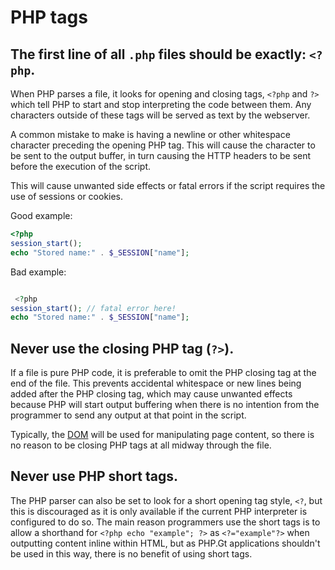 # PHP tags

## The first line of all `.php` files should be exactly: `<?php`.

When PHP parses a file, it looks for opening and closing tags, `<?php` and `?>` which tell PHP to start and stop interpreting the code between them. Any characters outside of these tags will be served as text by the webserver.

A common mistake to make is having a newline or other whitespace character preceding the opening PHP tag. This will cause the character to be sent to the output buffer, in turn causing the HTTP headers to be sent before the execution of the script.

This will cause unwanted side effects or fatal errors if the script requires the use of sessions or cookies.

Good example:

```php
<?php
session_start();
echo "Stored name:" . $_SESSION["name"];
```

Bad example:

```php

 <?php
session_start(); // fatal error here!
echo "Stored name:" . $_SESSION["name"];
```

## Never use the closing PHP tag (`?>`).

If a file is pure PHP code, it is preferable to omit the PHP closing tag at the end of the file. This prevents accidental whitespace or new lines being added after the PHP closing tag, which may cause unwanted effects because PHP will start output buffering when there is no intention from the programmer to send any output at that point in the script.

Typically, the [DOM](https://github.com/phpgt/dom) will be used for manipulating page content, so there is no reason to be closing PHP tags at all midway through the file.

## Never use PHP short tags.

The PHP parser can also be set to look for a short opening tag style, `<?`, but this is discouraged as it is only available if the current PHP interpreter is configured to do so. The main reason programmers use the short tags is to allow a shorthand for `<?php echo "example"; ?>` as `<?="example"?>` when outputting content inline within HTML, but as PHP.Gt applications shouldn't be used in this way, there is no benefit of using short tags.
